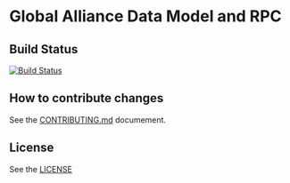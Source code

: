 Global Alliance Data Model and RPC
==================================

## Build Status

[![Build Status](https://travis-ci.org/ga4gh/schemas.svg?branch=master)](https://travis-ci.org/ga4gh/schemas)

## How to contribute changes

See the [CONTRIBUTING.md](CONTRIBUTING.md) documement.

## License

See the [LICENSE](LICENSE)
